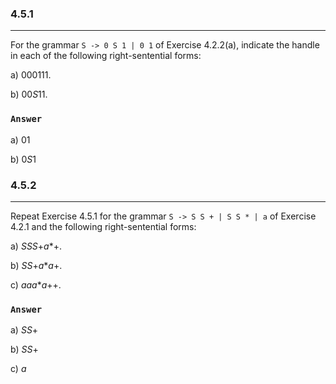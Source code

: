 ### 4.5.1
***
For the grammar ```S -> 0 S 1 | 0 1``` of Exercise 4.2.2(a), indicate the handle in each of the following right-sentential forms:

a) 000111.

b) 00*S*11.

### `Answer`
a) 01

b) 0*S*1

### 4.5.2
***
Repeat Exercise 4.5.1 for the grammar ```S -> S S + | S S * | a``` of Exercise 4.2.1 and the following right-sentential forms:

a) *SSS*+*a**+.

b) *SS*+*a***a*+.

c) *aaa***a*++.

### `Answer`
a) *SS*+

b) *SS*+

c) *a*
